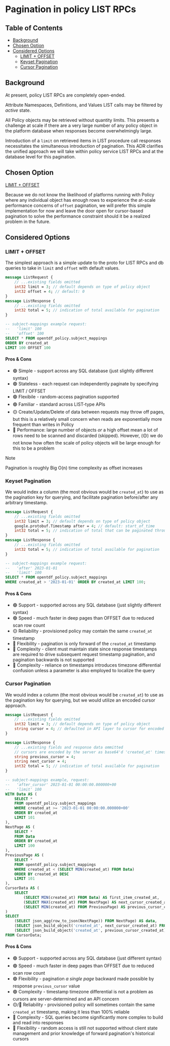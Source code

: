 # Pagination in policy LIST RPCs

## Table of Contents

- [Background](#background)
- [Chosen Option](#chosen-option)
- [Considered Options](#considered-options)
  - [LIMIT + OFFSET](#limit--offset)
  - [Keyset Pagination](#keyset-pagination)
  - [Cursor Pagination](#cursor-pagination)

## Background

At present, policy LIST RPCs are completely open-ended.

Attribute Namespaces, Definitions, and Values LIST calls may be filtered by _active_ state.

All Policy objects may be retrieved without quantity limits. This presents a challenge at scale if there
are a very large number of any policy object in the platform database when responses become overwhelmingly
large.

Introduction of a `limit` on retrieved items in LIST procedure call responses necessitates the simultaneous introduction of
pagination. This ADR clarifies the unified approach we will take within policy service LIST RPCs
and at the database level for this pagination.

## Chosen Option

[LIMIT + OFFSET](#limit--offset)

Because we do not know the likelihood of platforms running with Policy where any individual object has
enough rows to experience the at-scale performance concerns of `offset` pagination, we will prefer
this simple implementation for now and leave the door open for cursor-based pagination to solve the performance
constraint should it be a realized problem in the future.

## Considered Options

### LIMIT + OFFSET

The simplest approach is a simple update to the proto for LIST RPCs and db queries to take in `limit` and `offset` with default values.

```proto
message ListRequest {
    // ...existing fields omitted
    int32 limit = 3; // default depends on type of policy object
    int32 offset = 4; // default: 0
}
message ListResponse {
    // ...existing fields omitted
    int32 total = 5; // indication of total available for pagination
}
```

```sql
-- subject-mappings example request:
--   'limit' 100
--   'offset' 100
SELECT * FROM opentdf_policy.subject_mappings
ORDER BY created_at
LIMIT 100 OFFSET 100
```

#### Pros & Cons

- :green_circle: Simple - support across any SQL database (just slightly different syntax)
- :green_circle: Stateless - each request can independently paginate by specifying LIMIT / OFFSET
- :green_circle: Flexibile - random-access pagination supported
- :green_circle: Familiar - standard across LIST-type APIs
- :yellow_circle: Create/Update/Delete of data between requests may throw off pages, but this is a relatively small concern when reads are exponentially more frequent than writes in Policy
- :red_circle: Performance: large number of objects _or_ a high offset mean a lot of rows need to be scanned and discarded (skipped). However, (:yellow_circle:) we do not know how often the scale of policy objects will be large enough for this to be a problem

> [!NOTE]
> Pagination is roughly Big O(n) time complexity as offset increases

### Keyset Pagination

We would index a column (the most obvious would be `created_at`) to use as the pagination key for
querying, and facilitate pagination before/after any arbitrary timestamp.

```proto
message ListRequest {
    // ...existing fields omitted
    int32 limit = 3; // default depends on type of policy object
    google.protobuf.Timestamp after = 4; // default: start_of_time
    int32 total = 5; // indication of total that can be paginated through
}
message ListResponse {
    // ...existing fields omitted
    int32 total = 5; // indication of total available for pagination
}
```

```sql
-- subject-mappings example request:
--   'after' 2023-01-01
--   'limit' 100
SELECT * FROM opentdf_policy.subject_mappings
WHERE created_at > '2023-01-01' ORDER BY created_at LIMIT 100;
```

#### Pros & Cons

- :green_circle: Support - supported across any SQL database (just slightly different syntax)
- :green_circle: Speed - much faster in deep pages than OFFSET due to reduced scan row count
- :yellow_circle: Reliability - provisioned policy may contain the same `created_at` timestamp
- :red_circle: Flexibility - pagination is only forward of the `created_at` timestamp
- :red_circle: Complexity - client must maintain state since response timestamps are required to drive subsequent request timestamp pagination, and pagination backwards is not supported
- :red_circle: Complexity - reliance on timestamps introduces timezone differential confusion unless a parameter is also employed to localize the query

### Cursor Pagination

We would index a column (the most obvious would be `created_at`) to use as the pagination key for
querying, but we would utilize an encoded cursor approach.

```proto
message ListRequest {
    // ...existing fields omitted
    int32 limit = 3; // default depends on type of policy object
    string cursor = 4; // defaulted in API layer to cursor for encoded start_of_time
}

message ListResponse {
    // ...existing fields and response data ommitted
    // cursors are encoded by the server as base64'd 'created_at' timestamps
    string previous_cursor = 4;
    string next_cursor = 4;
    int32 total = 5; // indication of total available for pagination
}
```

```sql
-- subject-mappings example, request:
--   'after_cursor' 2023-01-01 00:00:00.000000+00
--   'limit' 100
WITH Data AS (
    SELECT *
    FROM opentdf_policy.subject_mappings
    WHERE created_at >= '2023-01-01 00:00:00.000000+00'
    ORDER BY created_at
    LIMIT 101
),
NextPage AS (
    SELECT *
    FROM Data
    ORDER BY created_at
    LIMIT 100
),
PreviousPage AS (
    SELECT *
    FROM opentdf_policy.subject_mappings
    WHERE created_at < (SELECT MIN(created_at) FROM Data)
    ORDER BY created_at DESC
    LIMIT 101
),
CursorData AS (
    SELECT
        (SELECT MIN(created_at) FROM Data) AS first_item_created_at,
        (SELECT MAX(created_at) FROM NextPage) AS next_cursor_created_at,
        (SELECT MIN(created_at) FROM PreviousPage) AS previous_cursor_created_at
)
SELECT
    (SELECT json_agg(row_to_json(NextPage)) FROM NextPage) AS data,
    (SELECT json_build_object('created_at', next_cursor_created_at) FROM CursorData) AS next_cursor,
    (SELECT json_build_object('created_at', previous_cursor_created_at) FROM CursorData) AS previous_cursor
FROM CursorData;
```

#### Pros & Cons

- :green_circle: Support - supported across any SQL database (just different syntax)
- :green_circle: Speed - much faster in deep pages than OFFSET due to reduced scan row count
- :green_circle: Flexibility - pagination _a single page_ backward made possible by response `previous_cursor` value
- :green_circle: Complexity - timestamp timezone differential is not a problem as cursors are server-determined and an API concern
- :yellow_circle:/:red_circle: Reliability - provisioned policy will sometimes contain the same `created_at` timestamp, making it less than 100% reliable
- :red_circle: Complexity - SQL queries become significantly more complex to build and read into responses
- :red_circle: Flexibility - random access is still not supported without client state management and prior knowledge of forward pagination's historical cursors
